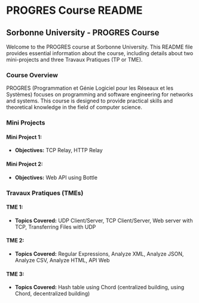 # PROGRES Course README

## Sorbonne University - PROGRES Course

Welcome to the PROGRES course at Sorbonne University. This README file provides essential information about the course, including details about two mini-projects and three Travaux Pratiques (TP or TME).

### Course Overview

PROGRES (Programmation et Génie Logiciel pour les Réseaux et les Systèmes) focuses on programming and software engineering for networks and systems. This course is designed to provide practical skills and theoretical knowledge in the field of computer science.

### Mini Projects

#### Mini Project 1:

- **Objectives:** TCP Relay, HTTP Relay

#### Mini Project 2:

- **Objectives:** Web API using Bottle

### Travaux Pratiques (TMEs)

#### TME 1:

- **Topics Covered:** UDP Client/Server, TCP Client/Server, Web server with TCP, Transferring Files with UDP

#### TME 2:

- **Topics Covered:** Regular Expressions, Analyze XML, Analyze JSON, Analyze CSV, Analyze HTML, API Web

#### TME 3:

- **Topics Covered:** Hash table using Chord (centralized building, using Chord, decentralized building)
